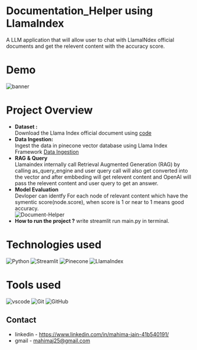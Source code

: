 # Documentation_Helper using LlamaIndex
A LLM application that will allow user to chat with LlamaINdex official documents and get the relevent content with the accuracy score.

# Demo
![banner](https://github.com/Mahimajain25/Documentation_Helper/assets/96101074/5fb60428-5e34-4ad1-83b3-81406578410e)

# Project Overview
- **Dataset :** <br>Download the Llama Index official document using [code](https://github.com/Mahimajain25/Documentation_Helper/blob/main/download_docs.py)
- **Data Ingestion:** <br>
Ingest the data in pinecone vector database using Llama Index Framework [Data Ingestion](https://github.com/Mahimajain25/Documentation_Helper/blob/main/ingestion.py)
- **RAG & Query** <br>
Llamaindex internally call Retrieval Augmented Generation (RAG) by calling as_query_engine and user query call will also get converted into the vector and after embbeding will get relevent content and OpenAI will pass the relevent content and user query to get an answer.
- **Model Evaluation** <br>
Devloper can identfy For each node of relevant content which have the symentic score(node.score), when score is 1 or near to 1 means good accuracy. <br>
![Document-Helper](https://github.com/Mahimajain25/Documentation_Helper/assets/96101074/d466a414-6374-45b2-8890-ab2d7e522714)
- **How to run the project ?** write streamlit run main.py in terminal.
  
# **Technologies used**
![Python](https://img.shields.io/badge/python-3670A0?style=for-the-badge&logo=python&logoColor=ffdd54)
![Streamlit](https://img.shields.io/badge/Streamlit-FF4B4B?style=for-the-badge&logo=Streamlit&logoColor=white)
![Pinecone](https://img.shields.io/badge/Pinecone-blue?style=for-the-badge&logo=pinecone&logoColor=white)
![LlamaIndex](https://img.shields.io/badge/LlamaIndex-purple?style=for-the-badge&logo=pinecone&logoColor=white)


# **Tools used**
![vscode](https://img.shields.io/badge/VSCode-0078D4?style=for-the-badge&logo=visual%20studio%20code&logoColor=white)
![Git](https://img.shields.io/badge/git-%23F05033.svg?style=for-the-badge&logo=git&logoColor=white)
![GitHub](https://img.shields.io/badge/github-%23121011.svg?style=for-the-badge&logo=github&logoColor=white)
## Contact

- linkedin - https://www.linkedin.com/in/mahima-jain-41b540191/
- gmail - mahimaj25@gmail.com
